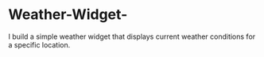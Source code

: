 # Weather-Widget-
I build a simple weather widget that displays current weather conditions for a specific location.
